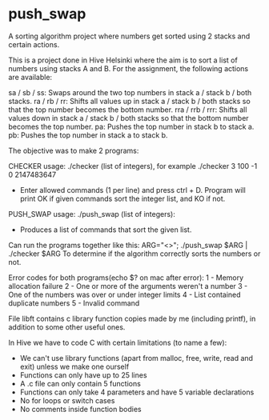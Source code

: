 # push_swap
A sorting algorithm project where numbers get sorted using 2 stacks and certain actions.

This is a project done in Hive Helsinki where the aim is to sort a list of numbers using stacks A and B.
For the assignment, the following actions are available:

sa / sb / ss:    Swaps around the two top numbers in stack a / stack b / both stacks.
ra / rb / rr:    Shifts all values up in stack a / stack b / both stacks so that the top number
                 becomes the bottom number.
rra / rrb / rrr: Shifts all values down in stack a / stack b / both stacks so that the bottom
                 number becomes the top number.
pa:              Pushes the top number in stack b to stack a.
pb:              Pushes the top number in stack a to stack b.

The objective was to make 2 programs:

CHECKER
usage: ./checker (list of integers), for example ./checker 3 100 -1 0 2147483647
- Enter allowed commands (1 per line) and press ctrl + D.
Program will print OK if given commands sort the integer list, and KO if not.

PUSH_SWAP
usage: ./push_swap (list of integers):
- Produces a list of commands that sort the given list.

Can run the programs together like this:
ARG="<<random values>>"; ./push_swap $ARG | ./checker $ARG
To determine if the algorithm correctly sorts the numbers or not.

Error codes for both programs(echo $? on mac after error):
1 - Memory allocation failure
2 - One or more of the arguments weren't a number
3 - One of the numbers was over or under integer limits
4 - List contained duplicate numbers
5 - Invalid command

File libft contains c library function copies made by me (including printf), in addition to some other useful ones.

In Hive we have to code C with certain limitations (to name a few):
- We can't use library functions (apart from malloc, free, write, read and exit)
unless we make one ourself
- Functions can only have up to 25 lines
- A .c file can only contain 5 functions
- Functions can only take 4 parameters and have 5 variable declarations
- No for loops or switch cases
- No comments inside function bodies
